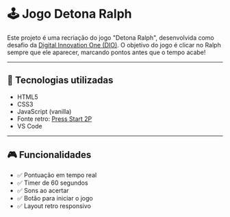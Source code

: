 # 🕹️ Jogo Detona Ralph

Este projeto é uma recriação do jogo "Detona Ralph", desenvolvida como desafio da [Digital Innovation One (DIO)](https://www.dio.me/). 
O objetivo do jogo é clicar no Ralph sempre que ele aparecer, marcando pontos antes que o tempo acabe!

---

## 🚀 Tecnologias utilizadas

- HTML5
- CSS3
- JavaScript (vanilla)
- Fonte retro: [Press Start 2P](https://fonts.google.com/specimen/Press+Start+2P)
- VS Code

---

## 🎮 Funcionalidades

- ✅ Pontuação em tempo real
- ✅ Timer de 60 segundos
- ✅ Sons ao acertar
- ✅ Botão para iniciar o jogo
- ✅ Layout retro responsivo

